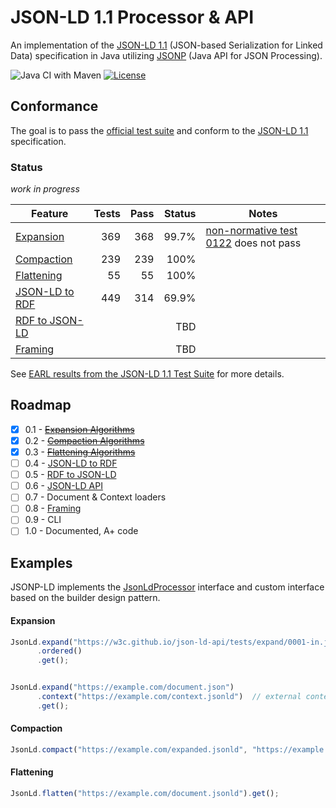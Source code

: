 # JSON-LD 1.1 Processor & API

An implementation of the [JSON-LD 1.1](https://www.w3.org/TR/json-ld/) (JSON-based Serialization for Linked Data) specification in Java utilizing [JSONP](https://javaee.github.io/jsonp/) (Java API for JSON Processing).

![Java CI with Maven](https://github.com/filip26/jsonp-ld/workflows/Java%20CI%20with%20Maven/badge.svg)
[![License](https://img.shields.io/badge/License-Apache%202.0-blue.svg)](https://opensource.org/licenses/Apache-2.0)


## Conformance

The goal is to pass the [official test suite](https://github.com/w3c/json-ld-api/tree/master/tests) and conform to the [JSON-LD 1.1](https://www.w3.org/TR/json-ld/)  specification.

###  Status

*work in progress*

 Feature | Tests | Pass | Status | Notes
 --- | ---: | ---: | ---: | ---
[Expansion](https://www.w3.org/TR/json-ld/#expanded-document-form) | 369 |  368 | 99.7% | [non-normative test 0122](https://w3c.github.io/json-ld-api/tests/expand-manifest#t0122) does not pass 
[Compaction](https://www.w3.org/TR/json-ld/#compacted-document-form) | 239 | 239 | 100% |
[Flattening](https://www.w3.org/TR/json-ld/#flattened-document-form) | 55 | 55 | 100% |
[JSON-LD to RDF](https://www.w3.org/TR/json-ld/#relationship-to-rdf) | 449 | 314 | 69.9% | 
[RDF to JSON-LD](https://www.w3.org/TR/json-ld/#relationship-to-rdf) |  |  | TBD | 
[Framing](https://www.w3.org/TR/json-ld11-framing/#framing) | | | TBD |

See [EARL results from the JSON-LD 1.1 Test Suite](https://w3c.github.io/json-ld-api/reports/#subj_JSONP_LD_Java) for more details.

## Roadmap

- [x] 0.1 - ~~[Expansion Algorithms](https://www.w3.org/TR/json-ld11-api/#expansion-algorithms)~~
- [x] 0.2 - ~~[Compaction Algorithms](https://www.w3.org/TR/json-ld11-api/#compaction-algorithms)~~
- [x] 0.3 - ~~[Flattening Algorithms](https://www.w3.org/TR/json-ld11-api/#flattening-algorithms)~~
- [ ] 0.4 - [JSON-LD to RDF](https://www.w3.org/TR/json-ld11-api/#deserialize-json-ld-to-rdf-algorithm)
- [ ] 0.5 - [RDF to JSON-LD](https://www.w3.org/TR/json-ld11-api/#serialize-rdf-as-json-ld-algorithm)
- [ ] 0.6 - [JSON-LD API](https://www.w3.org/TR/json-ld11-api/#the-application-programming-interface)
- [ ] 0.7 - Document & Context loaders
- [ ] 0.8 - [Framing](https://www.w3.org/TR/json-ld11-framing/)
- [ ] 0.9 - CLI
- [ ] 1.0 - Documented, A+ code

## Examples

JSONP-LD implements the [JsonLdProcessor](https://www.w3.org/TR/json-ld11-api/#the-jsonldprocessor-interface) interface and custom interface based on the builder design pattern.

#### Expansion 

```javascript
JsonLd.expand("https://w3c.github.io/json-ld-api/tests/expand/0001-in.jsonld")
      .ordered()
      .get();
```

```javascript

JsonLd.expand("https://example.com/document.json")
      .context("https://example.com/context.jsonld")  // external context
      .get();
```

#### Compaction

```javascript
JsonLd.compact("https://example.com/expanded.jsonld", "https://example.com/context.jsonld").get();
```

#### Flattening

```javascript
JsonLd.flatten("https://example.com/document.jsonld").get();
```


